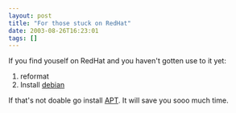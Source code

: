 ```yaml
---
layout: post
title: "For those stuck on RedHat"
date: 2003-08-26T16:23:01
tags: []
---
```


If you find youself on RedHat and you haven't gotten use to it yet:

  1. reformat
  2. Install [debian][1]

If that's not doable go install [APT][2]. It will save you sooo much time.

   [1]: http://www.debian.org
   [2]: http://apt-rpm.tuxfamily.org/
